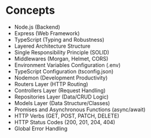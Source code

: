 # Concepts

- Node.js (Backend)
- Express (Web Framework)
- TypeScript (Typing and Robustness)
- Layered Architecture Structure
- Single Responsibility Principle (SOLID)
- Middlewares (Morgan, Helmet, CORS)
- Environment Variables Configuration (.env)
- TypeScript Configuration (tsconfig.json)
- Nodemon (Development Productivity)
- Routers Layer (HTTP Routing)
- Controllers Layer (Request Handling)
- Repositories Layer (Data/CRUD Logic)
- Models Layer (Data Structure/Classes)
- Promises and Asynchronous Functions (async/await)
- HTTP Verbs (GET, POST, PATCH, DELETE)
- HTTP Status Codes (200, 201, 204, 404)
- Global Error Handling